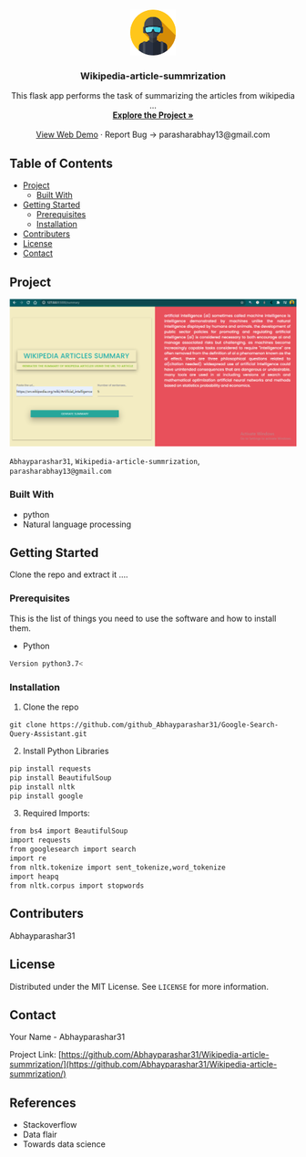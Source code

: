 <br />
<p align="center">
  <a href="https://github.com/github_Abhayparashar/Wikipedia-article-summrization">
    <img src="static/img/profile.png" alt="Logo" width="80" height="80">
  </a>

  <h3 align="center">Wikipedia-article-summrization</h3>

  <p align="center">
      This flask app  performs the task of summarizing the articles from wikipedia ...
    <br />
    <a href="https://github.com/Abhayparashar31/Wikipedia-article-summrization/"><strong>Explore the Project »</strong></a>
    <br />
    <br />
    <a href="#">View Web Demo</a>
    ·
    <a>Report Bug -> parasharabhay13@gmail.com</a>
    
  </p>
</p>



<!-- TABLE OF CONTENTS -->
## Table of Contents

* [Project](#project)
  * [Built With](#built-with)
* [Getting Started](#getting-started)
  * [Prerequisites](#prerequisites)
  * [Installation](#installation)
* [Contributers](#contributers)
* [License](#license)
* [Contact](#contact)


<!-- ABOUT THE PROJECT -->
## Project

 <a href="https://github.com/github_Abhayparashar/Wikipedia-article-summrization">
    <img src="static/img/img.png">
  </a>

`Abhayparashar31`, `Wikipedia-article-summrization`,  `parasharabhay13@gmail.com`


### Built With

* python
* Natural language processing



<!-- GETTING STARTED -->
## Getting Started

Clone the repo and extract it ....

### Prerequisites

This is the list of things you need to use the software and how to install them.
* Python
```sh
Version python3.7<
```

### Installation
 
1. Clone the repo
```
git clone https://github.com/github_Abhayparashar31/Google-Search-Query-Assistant.git
```
2. Install Python Libraries
```
pip install requests
pip install BeautifulSoup
pip install nltk
pip install google

```

3. Required Imports:
```
from bs4 import BeautifulSoup 
import requests
from googlesearch import search
import re
from nltk.tokenize import sent_tokenize,word_tokenize
import heapq
from nltk.corpus import stopwords
  ```
## Contributers

Abhayparashar31



<!-- LICENSE -->
## License

Distributed under the MIT License. See `LICENSE` for more information.



<!-- CONTACT -->
## Contact

Your Name - Abhayparashar31

Project Link: [https://github.com/Abhayparashar31/Wikipedia-article-summrization/](https://github.com/Abhayparashar31/Wikipedia-article-summrization/)


## References
* Stackoverflow
* Data flair
* Towards data science
